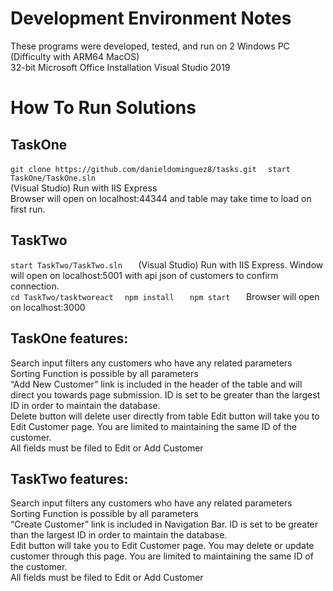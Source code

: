 # Development Environment Notes  
These programs were developed, tested, and run on 2 Windows PC (Difficulty with ARM64 MacOS)  
32-bit Microsoft Office Installation
Visual Studio 2019
  
# How To Run Solutions  
## TaskOne  
`git clone https://github.com/danieldominguez8/tasks.git  `
`start TaskOne/TaskOne.sln  `  
(Visual Studio) Run with IIS Express  
Browser will open on localhost:44344 and table may take time to load on first run.  
## TaskTwo  
`start TaskTwo/TaskTwo.sln   `
(Visual Studio) Run with IIS Express.  Window will open on localhost:5001 with api json of customers to confirm connection.  
`cd TaskTwo/tasktworeact  `
`npm install   `
`npm start   `
Browser will open on localhost:3000  
  
## TaskOne features:  
Search input filters any customers who have any related parameters  
Sorting Function is possible by all parameters  
“Add New Customer” link is included in the header of the table and will direct you towards page submission.  ID is set to be greater than the largest ID in order to maintain the database.   
Delete button will delete user directly from table
Edit button will take you to Edit Customer page. You are limited to maintaining the same ID of the customer.  
All fields must be filed to Edit or Add Customer  

## TaskTwo features:  
Search input filters any customers who have any related parameters  
Sorting Function is possible by all parameters  
“Create Customer” link is included in Navigation Bar.  ID is set to be greater than the largest ID in order to maintain the database.   
Edit button will take you to Edit Customer page.  You may delete or update customer through this page. You are limited to maintaining the same ID of the customer.  
All fields must be filed to Edit or Add Customer  

